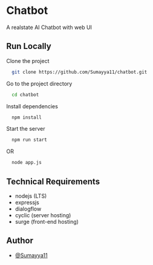 
# Chatbot

A realstate AI Chatbot with web UI



## Run Locally

Clone the project

```bash
  git clone https://github.com/Sumayya11/chatbot.git
```

Go to the project directory

```bash
  cd chatbot
```

Install dependencies

```bash
  npm install
```

Start the server

```bash
  npm run start
```
OR

```bash
  node app.js
```


## Technical Requirements

- nodejs (LTS)
- expressjs
- dialogflow
- cyclic (server hosting)
- surge (front-end hosting)


## Author

- [@Sumayya11](https://github.com/Sumayya11)

